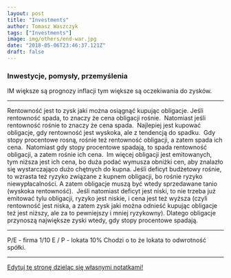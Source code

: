 ```yaml
---
layout: post
title: "Investments"
author: Tomasz Waszczyk
tags: ["Investments"]
image: img/others/end-war.jpg
date: "2018-05-06T23:46:37.121Z"
draft: false
---
```


### Inwestycje, pomysły, przemyślenia

IM większe są prognozy inflacji tym większe są oczekiwania do zysków.

---

Rentowność jest to zysk jaki można osiągnąć kupując obligacje. Jeśli rentowność spada, to znaczy że cena obligacji rośnie. 
Natomiast jeśli rentowność rośnie to znaczy że cena spada. 
Najlepiej jest kupować obligacje, gdy rentowność jest wyskoka, ale z tendencją do spadku. 
Gdy stopy procentowe rosną, rośnie też rentowność obligacji, a zatem spada ich cena. 
Natomiast gdy stopy procentowe spadają, to spada rentowność obligacji, a zatem rośnie ich cena. 
Im więcej obligacji jest emitowanych, tym niższa jest ich cena, bo duża podać wymusza obniżki cen, aby znalazło się wystarczająco dużo chętnych do kupna. Jeśli deficyt budżetowy rośnie, to wzrasta też ryzyko związane z kupnem obligacji, bo rośnie ryzyko niewypłacalności. A zatem obligacje muszą być wtedy sprzedawane tanio (wyskoka rentowność). 
Jeśli natomiast deficyt jest niski, to nie trzeba już emitować tylu obligacji, ryzyko jest niskie, i cena jest też wyższa (czyli rentowność jest niska, a zatem zysk jaki można odnieść kupując obligacje też jest niższy, ale za to pewniejszy i mniej ryzykowny).
Dlatego obligacje przynoszą największe zyski wtedy, gdy stopy procentowe spadają.

---

P/E - firma 1/10
 E / P - lokata 10%
 Chodzi o to że lokata to odwrotność spółki.

---

<a href="https://github.com/TomaszWaszczyk/historia.waszczyk.com/edit/master/src/content/investments.md" target="_blank">Edytuj tę stronę dzieląc się własnymi notatkami!</a>
